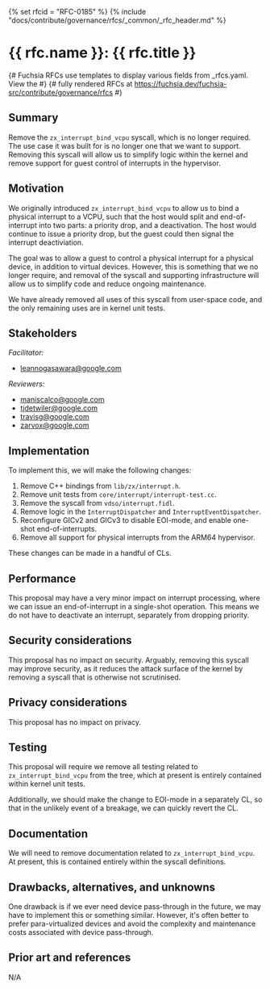 <!-- Generated with `fx rfc` -->
<!-- mdformat off(templates not supported) -->
{% set rfcid = "RFC-0185" %}
{% include "docs/contribute/governance/rfcs/_common/_rfc_header.md" %}
# {{ rfc.name }}: {{ rfc.title }}
{# Fuchsia RFCs use templates to display various fields from _rfcs.yaml. View the #}
{# fully rendered RFCs at https://fuchsia.dev/fuchsia-src/contribute/governance/rfcs #}
<!-- SET the `rfcid` VAR ABOVE. DO NOT EDIT ANYTHING ELSE ABOVE THIS LINE. -->

<!-- mdformat on -->

<!-- This should begin with an H2 element (for example, ## Summary).-->

## Summary

Remove the `zx_interrupt_bind_vcpu` syscall, which is no longer required. The
use case it was built for is no longer one that we want to support. Removing
this syscall will allow us to simplify logic within the kernel and remove
support for guest control of interrupts in the hypervisor.

## Motivation

We originally introduced `zx_interrupt_bind_vcpu` to allow us to bind a physical
interrupt to a VCPU, such that the host would split and end-of-interrupt into
two parts: a priority drop, and a deactivation. The host would continue to issue
a priority drop, but the guest could then signal the interrupt deactiviation.

The goal was to allow a guest to control a physical interrupt for a physical
device, in addition to virtual devices. However, this is something that we no
longer require, and removal of the syscall and supporting infrastructure will
allow us to simplify code and reduce ongoing maintenance.

We have already removed all uses of this syscall from user-space code, and the
only remaining uses are in kernel unit tests.

## Stakeholders

_Facilitator:_

* leannogasawara@google.com

_Reviewers:_

* maniscalco@google.com
* tjdetwiler@google.com
* travisg@google.com
* zarvox@google.com

## Implementation

To implement this, we will make the following changes:

1. Remove C++ bindings from `lib/zx/interrupt.h`.
1. Remove unit tests from `core/interrupt/interrupt-test.cc`.
1. Remove the syscall from `vdso/interrupt.fidl`.
1. Remove logic in the `InterruptDispatcher` and `InterruptEventDispatcher`.
1. Reconfigure GICv2 and GICv3 to disable EOI-mode, and enable one-shot
   end-of-interrupts.
1. Remove all support for physical interrupts from the ARM64 hypervisor.

These changes can be made in a handful of CLs.

## Performance

This proposal may have a very minor impact on interrupt processing, where we can
issue an end-of-interrupt in a single-shot operation. This means we do not have
to deactivate an interrupt, separately from dropping priority.

## Security considerations

This proposal has no impact on security. Arguably, removing this syscall may
improve security, as it reduces the attack surface of the kernel by removing a
syscall that is otherwise not scrutinised.

## Privacy considerations

This proposal has no impact on privacy.

## Testing

This proposal will require we remove all testing related to
`zx_interrupt_bind_vcpu` from the tree, which at present is entirely contained
within kernel unit tests.

Additionally, we should make the change to EOI-mode in a separately CL, so that
in the unlikely event of a breakage, we can quickly revert the CL.

## Documentation

We will need to remove documentation related to `zx_interrupt_bind_vcpu`. At
present, this is contained entirely within the syscall definitions.

## Drawbacks, alternatives, and unknowns

One drawback is if we ever need device pass-through in the future, we may have
to implement this or something similar. However, it's often better to prefer
para-virtualized devices and avoid the complexity and maintenance costs
associated with device pass-through.

## Prior art and references

N/A
